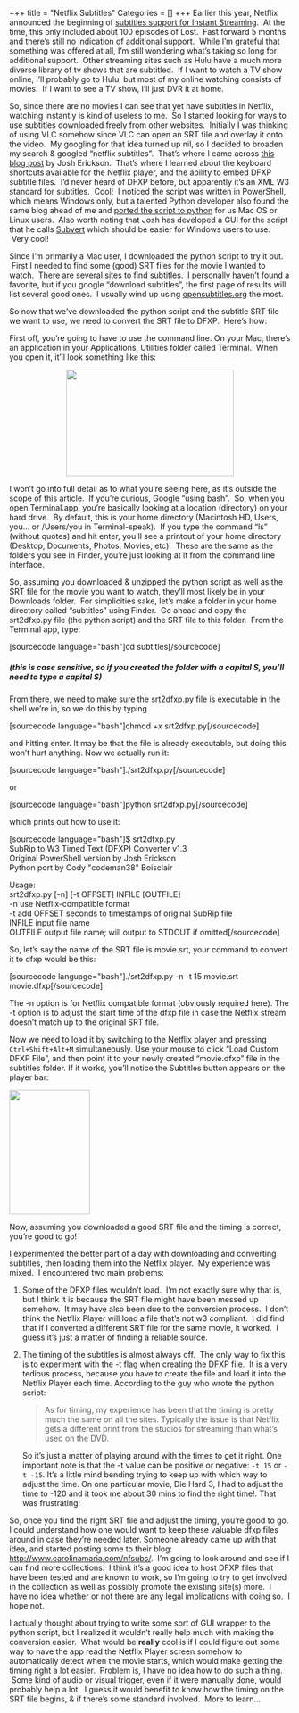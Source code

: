 +++
title = "Netflix Subtitles"
Categories = []
+++
Earlier this year, Netflix announced the beginning of <a href="http://blog.netflix.com/2010/04/subtitles-now-available-for-some-titles.html" target="_blank">subtitles support for Instant Streaming</a>.  At the time, this only included about 100 episodes of Lost.  Fast forward 5 months and there&#8217;s still no indication of additional support.  While I&#8217;m grateful that something was offered at all, I&#8217;m still wondering what&#8217;s taking so long for additional support.  Other streaming sites such as Hulu have a much more diverse library of tv shows that are subtitled.  If I want to watch a TV show online, I&#8217;ll probably go to Hulu, but most of my online watching consists of movies.  If I want to see a TV show, I&#8217;ll just DVR it at home.

<!--more-->

So, since there are no movies I can see that yet have subtitles in Netflix, watching instantly is kind of useless to me.  So I started looking for ways to use subtitles downloaded freely from other websites.  Initially I was thinking of using VLC somehow since VLC can open an SRT file and overlay it onto the video.  My googling for that idea turned up nil, so I decided to broaden my search & googled &#8220;netflix subtitles&#8221;.  That&#8217;s where I came across <a href="http://josherickson.org/2010/07/28/822/netflix-subtitles" target="_blank">this blog post</a> by Josh Erickson.  That&#8217;s where I learned about the keyboard shortcuts available for the Netflix player, and the ability to embed DFXP subtitle files.  I&#8217;d never heard of DFXP before, but apparently it&#8217;s an XML W3 standard for subtitles.  Cool!  I noticed the script was written in PowerShell, which means Windows only, but a talented Python developer also found the same blog ahead of me and <a href="http://blog.zone38.net/2010/07/28/920/" target="_blank">ported the script to python</a> for us Mac OS or Linux users.  Also worth noting that Josh has developed a GUI for the script that he calls <a href="http://josherickson.org/2010/09/01/875/srt2dfxp-is-now-subvert-also-v0-4-released" target="_blank">Subvert</a> which should be easier for Windows users to use.  Very cool!

Since I&#8217;m primarily a Mac user, I downloaded the python script to try it out.  First I needed to find some (good) SRT files for the movie I wanted to watch.  There are several sites to find subtitles.  I personally haven&#8217;t found a favorite, but if you google &#8220;download subtitles&#8221;, the first page of results will list several good ones.  I usually wind up using <a href="http://www.opensubtitles.org" target="_blank">opensubtitles.org</a> the most.

So now that we&#8217;ve downloaded the python script and the subtitle SRT file we want to use, we need to convert the SRT file to DFXP.  Here&#8217;s how:

First off, you&#8217;re going to have to use the command line. On your Mac, there&#8217;s an application in your Applications, Utilities folder called Terminal.  When you open it, it&#8217;ll look something like this:

<p style="text-align:center;">
  <a href="http://churnd.net/wp-content/uploads/2010/11/terminal.png"><img class="aligncenter size-medium wp-image-482" title="Terminal" src="http://churnd.net/wp-content/uploads/2010/11/terminal.png?w=300" alt="" width="300" height="191" /></a>
</p>

I won&#8217;t go into full detail as to what you&#8217;re seeing here, as it&#8217;s outside the scope of this article.  If you&#8217;re curious, Google &#8220;using bash&#8221;.  So, when you open Terminal.app, you&#8217;re basically looking at a location (directory) on your hard drive.  By default, this is your home directory (Macintosh HD, Users, you&#8230; or /Users/you in Terminal-speak).  If you type the command &#8220;ls&#8221; (without quotes) and hit enter, you&#8217;ll see a printout of your home directory (Desktop, Documents, Photos, Movies, etc).  These are the same as the folders you see in Finder, you&#8217;re just looking at it from the command line interface.

So, assuming you downloaded & unzipped the python script as well as the SRT file for the movie you want to watch, they&#8217;ll most likely be in your Downloads folder.  For simplicities sake, let&#8217;s make a folder in your home directory called &#8220;subtitles&#8221; using Finder.  Go ahead and copy the srt2dfxp.py file (the python script) and the SRT file to this folder.  From the Terminal app, type:

[sourcecode language="bash"]cd subtitles[/sourcecode]

##### *(this is case sensitive, so if you created the folder with a capital S, you&#8217;ll need to type a capital S)*

From there, we need to make sure the srt2dfxp.py file is executable in the shell we&#8217;re in, so we do this by typing

[sourcecode language="bash"]chmod +x srt2dfxp.py[/sourcecode]

and hitting enter. It may be that the file is already executable, but doing this won&#8217;t hurt anything. Now we actually run it:

[sourcecode language="bash"]./srt2dfxp.py[/sourcecode]

or

[sourcecode language="bash"]python srt2dfxp.py[/sourcecode]

which prints out how to use it:

[sourcecode language="bash"]$ srt2dfxp.py  
SubRip to W3 Timed Text (DFXP) Converter v1.3  
Original PowerShell version by Josh Erickson  
Python port by Cody "codeman38" Boisclair

Usage:  
srt2dfxp.py \[-n\] \[-t OFFSET\] INFILE [OUTFILE]  
-n use Netflix-compatible format  
-t add OFFSET seconds to timestamps of original SubRip file  
INFILE input file name  
OUTFILE output file name; will output to STDOUT if omitted[/sourcecode]

So, let&#8217;s say the name of the SRT file is movie.srt, your command to convert it to dfxp would be this:

[sourcecode language="bash"]./srt2dfxp.py -n -t 15 movie.srt movie.dfxp[/sourcecode]

The -n option is for Netflix compatible format (obviously required here). The -t option is to adjust the start time of the dfxp file in case the Netflix stream doesn&#8217;t match up to the original SRT file.

Now we need to load it by switching to the Netflix player and pressing `Ctrl+Shift+Alt+M` simultaneously. Use your mouse to click &#8220;Load Custom DFXP File&#8221;, and then point it to your newly created &#8220;movie.dfxp&#8221; file in the subtitles folder. If it works, you&#8217;ll notice the Subtitles button appears on the player bar:

[<img class="aligncenter size-full wp-image-484" title="Subtitles Menu" src="http://churnd.net/wp-content/uploads/2010/11/menu.png" alt="" width="144" height="223" />][1]

Now, assuming you downloaded a good SRT file and the timing is correct, you&#8217;re good to go!

I experimented the better part of a day with downloading and converting subtitles, then loading them into the Netflix player.  My experience was mixed.  I encountered two main problems:

1.  Some of the DFXP files wouldn&#8217;t load.  I&#8217;m not exactly sure why that is, but I think it is because the SRT file might have been messed up somehow.  It may have also been due to the conversion process.  I don&#8217;t think the Netflix Player will load a file that&#8217;s not w3 compliant.  I did find that if I converted a different SRT file for the same movie, it worked.  I guess it&#8217;s just a matter of finding a reliable source.
2.  The timing of the subtitles is almost always off.  The only way to fix this is to experiment with the -t flag when creating the DFXP file.  It is a very tedious process, because you have to create the file and load it into the Netflix Player each time. According to the guy who wrote the python script:  
    > As for timing, my experience has been that the timing is pretty much the same on all the sites. Typically the issue is that Netflix gets a different print from the studios for streaming than what’s used on the DVD.
    
    So it&#8217;s just a matter of playing around with the times to get it right. One important note is that the -t value can be positive or negative: `-t 15` or `-t -15`. It&#8217;s a little mind bending trying to keep up with which way to adjust the time. On one particular movie, Die Hard 3, I had to adjust the time to -120 and it took me about 30 mins to find the right time!. That was frustrating!</li> </ol> 
    So, once you find the right SRT file and adjust the timing, you&#8217;re good to go. I could understand how one would want to keep these valuable dfxp files around in case they&#8217;re needed later. Someone already came up with that idea, and started posting some to their blog: <a href="http://www.carolinamaria.com/nfsubs/" target="_blank">http://www.carolinamaria.com/nfsubs/</a>.  I&#8217;m going to look around and see if I can find more collections.  I think it&#8217;s a good idea to host DFXP files that have been tested and are known to work, so I&#8217;m going to try to get involved in the collection as well as possibly promote the existing site(s) more.  I have no idea whether or not there are any legal implications with doing so.  I hope not.
    
    I actually thought about trying to write some sort of GUI wrapper to the python script, but I realized it wouldn&#8217;t really help much with making the conversion easier.  What would be **really** cool is if I could figure out some way to have the app read the Netflix Player screen somehow to automatically detect when the movie starts, which would make getting the timing right a lot easier.  Problem is, I have no idea how to do such a thing.  Some kind of audio or visual trigger, even if it were manually done, would probably help a lot.  I guess it would benefit to know how the timing on the SRT file begins, & if there&#8217;s some standard involved.  More to learn&#8230;

 [1]: http://churnd.net/wp-content/uploads/2010/11/menu.png
